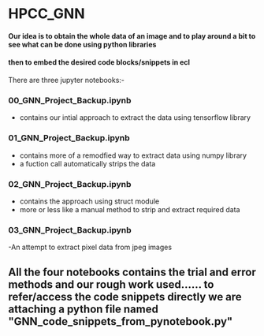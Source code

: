 # HPCC_GNN

#### Our idea is to obtain the whole data of an image and to play around a bit to see what can be done using python libraries 
#### then to embed the desired code blocks/snippets in ecl

There are three jupyter notebooks:-

### 00_GNN_Project_Backup.ipynb
- contains our intial approach to extract the data using tensorflow library

### 01_GNN_Project_Backup.ipynb
- contains more of a remodfied way to extract data using numpy library
- a fuction call automatically strips the data

### 02_GNN_Project_Backup.ipynb
- contains the approach using struct module
- more or less like a manual method to strip and extract required data

### 03_GNN_Project_Backup.ipynb
-An attempt to extract pixel data from jpeg images

## All the four notebooks contains the trial and error methods and our rough work used...... to refer/access the code snippets directly we are attaching a python file named "GNN_code_snippets_from_pynotebook.py"
